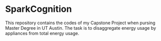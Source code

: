# SparkCognition

This repository contains the codes of my Capstone Project when pursing Master Degree in UT Austin.
The task is to disaggregate energy usage by appliances from total energy usage.
